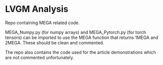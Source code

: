 # LVGM Analysis
Repo containing MEGA related code.

MEGA_Numpy.py (for numpy arrays) and MEGA_Pytorch.py (for torch tensors) can be imported to use the MEGA function that returns 1MEGA and 2MEGA. These should be clean and commented.

The repo also contains the code used for the article demonstrations which are not commented unfortunately.

